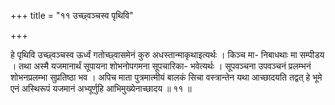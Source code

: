 +++
title = "११ उच्छ्वञ्चस्व पृथिवि"

+++

हे पृथिवि उच्छ्वञ्चस्व ऊर्ध्वं गतोच्छ्वासमेनं कुरु अधस्तान्माकृथाइत्यर्थः । किञ्च मा- निबाधथाः मा सम्पीडय । तथा अस्मै यजमानार्थं सूपायना शोभनोपगमना सूपचारिका- भवेत्यर्थः । सूपवञ्चना उपवञ्चनं प्रलम्भनं शोभनप्रलम्भा सुप्रतिष्ठा भव । अपिच माता पुत्रमात्मीयं बालकं सिचा वस्त्रान्तेन यथा आच्छादयति तद्वत् हे भूमे एनं अस्थिरूपं यजमानं अभ्यूर्णुहि आभिमुख्येनाच्छादय ॥ ११ ॥